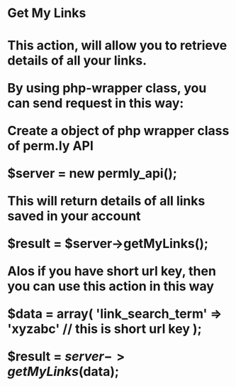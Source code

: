 <H1>Get My Links<H1>

This action, will allow you to retrieve details of all your links.

By using php-wrapper class, you can send request in this way:

Create a object of php wrapper class of perm.ly API

$server = new permly_api(); 

This will return details of all links saved in your account

$result = $server->getMyLinks();

Alos if you have short url key, then you can use this action in this way

$data = array(
	'link_search_term' => 'xyzabc' // this is short url key
);

$result = $server->getMyLinks($data);
